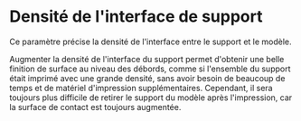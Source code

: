 Densité de l'interface de support
====
Ce paramètre précise la densité de l'interface entre le support et le modèle.

Augmenter la densité de l'interface du support permet d'obtenir une belle finition de surface au niveau des débords, comme si l'ensemble du support était imprimé avec une grande densité, sans avoir besoin de beaucoup de temps et de matériel d'impression supplémentaires. Cependant, il sera toujours plus difficile de retirer le support du modèle après l'impression, car la surface de contact est toujours augmentée.

